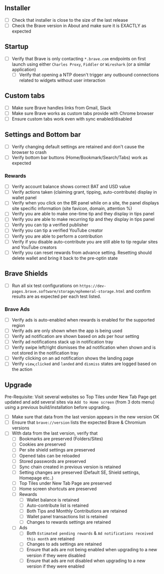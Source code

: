 ## Installer

- [ ] Check that installer is close to the size of the last release
- [ ] Check the Brave version in About and make sure it is EXACTLY as expected

## Startup

- [ ] Verify that Brave is only contacting `*.brave.com` endpoints on first launch using either `Charles Proxy`, `Fiddler` or `Wireshark` (or a similar application)
  - [ ] Verify that opening a NTP doesn't trigger any outbound connections related to widgets without user interaction

## Custom tabs

- [ ] Make sure Brave handles links from Gmail, Slack
- [ ] Make sure Brave works as custom tabs provide with Chrome browser
- [ ] Ensure custom tabs work even with sync enabled/disabled

## Settings and Bottom bar

- [ ] Verify changing default settings are retained and don't cause the browser to crash
- [ ] Verify bottom bar buttons (Home/Bookmark/Search/Tabs) work as expected

### Rewards

- [ ] Verify account balance shows correct BAT and USD value
- [ ] Verify actions taken (claiming grant, tipping, auto-contribute) display in wallet panel
- [ ] Verify when you click on the BR panel while on a site, the panel displays site specific information (site favicon, domain, attention %)
- [ ] Verify you are able to make one-time tip and they display in tips panel
- [ ] Verify you are able to make recurring tip and they display in tips panel
- [ ] Verify you can tip a verified publisher
- [ ] Verify you can tip a verified YouTube creator
- [ ] Verify you are able to perform a contribution
- [ ] Verify if you disable auto-contribute you are still able to tip regular sites and YouTube creators
- [ ] Verify you can reset rewards from advance setting. Resetting should delete wallet and bring it back to the pre-optin state

## Brave Shields

- [ ] Run all six test configurations on `https://dev-pages.brave.software/storage/ephemeral-storage.html` and confirm results are as expected per each test listed.

### Brave Ads

- [ ] Verify ads is auto-enabled when rewards is enabled for the supported region
- [ ] Verify ads are only shown when the app is being used
- [ ] Verify ad notification are shown based on ads per hour setting
- [ ] Verify ad notifications stack up in notification tray
- [ ] Verify swipe left/right dismisses the ad notification when shown and is not stored in the notification tray
- [ ] Verify clicking on an ad notification shows the landing page
- [ ] Verify `view`,`clicked` and `landed` and `dismiss` states are logged based on the action

## Upgrade

Pre-Requisite: Visit several websites so Top Tiles under New Tab Page get updated and add several sites via `Add to Home screen` (from 3 dots menu) using a previous build/installation before upgrading.

- [ ] Make sure that data from the last version appears in the new version OK
- [ ] Ensure that `brave://version` lists the expected Brave & Chromium versions
- [ ] With data from the last version, verify that
  - [ ] Bookmarks are preserved (Folders/Sites)
  - [ ] Cookies are preserved
  - [ ] Per site shield settings are preserved
  - [ ] Opened tabs can be reloaded
  - [ ] Stored passwords are preserved
  - [ ] Sync chain created in previous version is retained
  - [ ] Setting changes are preserved (Default SE, Shield settings, Homepage etc..)
  - [ ] Top Tiles under New Tab Page are preserved
  - [ ] Home screen shortcuts are preserved
  - [ ] Rewards
    - [ ] Wallet balance is retained
    - [ ] Auto-contribute list is retained
    - [ ] Both Tips and Monthly Contributions are retained
    - [ ] Wallet panel transactions list is retained
    - [ ] Changes to rewards settings are retained
  - [ ] Ads
    - [ ] Both `Estimated pending rewards` & `Ad notifications received this month` are retained
    - [ ] Changes to ads settings are retained
    - [ ] Ensure that ads are not being enabled when upgrading to a new version if they were disabled
    - [ ] Ensure that ads are not disabled when upgrading to a new version if they were enabled
